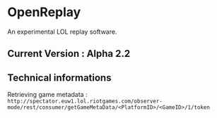 # OpenReplay
An experimental LOL replay software.

## Current Version : Alpha 2.2

## Technical informations

Retrieving game metadata :
`http://spectator.euw1.lol.riotgames.com/observer-mode/rest/consumer/getGameMetaData/<PlatformID>/<GameID>/1/token`
